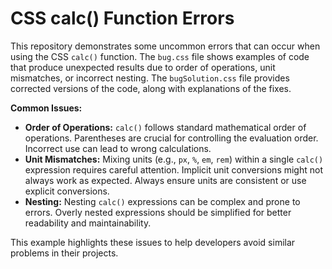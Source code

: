 # CSS calc() Function Errors

This repository demonstrates some uncommon errors that can occur when using the CSS `calc()` function.  The `bug.css` file shows examples of code that produce unexpected results due to order of operations, unit mismatches, or incorrect nesting.  The `bugSolution.css` file provides corrected versions of the code, along with explanations of the fixes.

**Common Issues:**

* **Order of Operations:**  `calc()` follows standard mathematical order of operations.  Parentheses are crucial for controlling the evaluation order.  Incorrect use can lead to wrong calculations.
* **Unit Mismatches:** Mixing units (e.g., `px`, `%`, `em`, `rem`) within a single `calc()` expression requires careful attention. Implicit unit conversions might not always work as expected. Always ensure units are consistent or use explicit conversions.
* **Nesting:**  Nesting `calc()` expressions can be complex and prone to errors.  Overly nested expressions should be simplified for better readability and maintainability.

This example highlights these issues to help developers avoid similar problems in their projects.